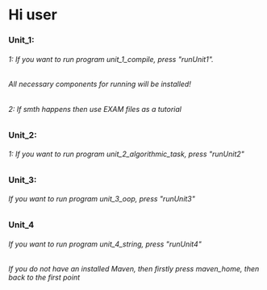 # Hi user

### Unit_1:
###### 1: If you want to run program unit_1_compile, press "runUnit1".
###### All necessary components for running will be installed!
###### 2: If smth happens then use EXAM files as a tutorial

### Unit_2:
###### 1: If you want to run program unit_2_algorithmic_task, press "runUnit2"

### Unit_3:
###### If you want to run program unit_3_oop, press "runUnit3"

### Unit_4
###### If you want to run program unit_4_string, press "runUnit4"


###### If you do not have an installed Maven, then firstly press maven_home, then back to the first point